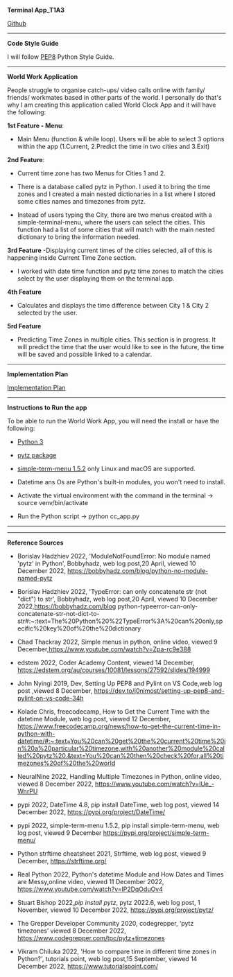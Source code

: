 **Terminal App_T1A3**

[Github](https://github.com/Johabela/World-Work-App_T1A3)


___

**Code Style Guide**

I will follow [PEP8](https://peps.python.org/pep-0008/) Python Style Guide. 
___

**World Work Application**

 People struggle to organise catch-ups/ video calls online with family/ friends/ workmates based in other parts of the world. I personally do that's why I am creating this application called  World Clock App and it will have the following: 


**1st Feature - Menu**: 
- Main Menu (function & while loop). Users will be able to select  3 options within the app (1.Current, 2.Predict the time in two cities and 3.Exit)
    
**2nd Feature**:
- Current time zone has two Menus for Cities 1 and 2.

- There is a database called pytz in Python. I used it to bring the time zones and I created a main nested dictionaries in a list where I stored some cities names and timezones from pytz. 

- Instead of users typing the City, there are two menus created with a simple-terminal-menu, where the users can select the cities. This function had a list of some cities that will match with the main nested dictionary to bring the information needed. 

**3rd Feature** 
-Displaying current times of the cities selected, all of this is happening inside Current Time Zone section.   

- I worked with date time function and pytz time zones to match the cities select by the user displaying them on the terminal app. 

**4th Feature** 
- Calculates and displays the time difference between City 1 & City 2 selected by the user.

**5rd Feature**  
- Predicting Time Zones in multiple cities. This section is in progress. It will predict the time that the user would like to see in the future, the time will be saved and possible linked to a calendar.  

___

**Implementation Plan**


[Implementation Plan](https://docs.google.com/spreadsheets/d/1_rlFQfG0R0ZCxoQgWij7pDlmL0DQi3bk/edit?usp=sharing&ouid=103415341573224469400&rtpof=true&sd=true)

___

**Instructions to Run the app**

To be able to run the World Work App, you will need the install or have the following:

- [Python 3](https://www.python.org/)

- [pytz package](https://pypi.org/project/pytz/)

- [simple-term-menu 1.5.2](https://pypi.org/project/simple-term-menu/) only Linux and macOS are supported. 

- Datetime ans Os are Python's built-in modules, you won't need to install. 

- Activate the virtual environment with the command in the terminal -> source venv/bin/activate

- Run the Python script -> python cc_app.py
___


___
**Reference Sources** 

- Borislav Hadzhiev 2022, 'ModuleNotFoundError: No module named 'pytz' in Python', Bobbyhadz, web log post,20 April, viewed 10 December 2022, https://bobbyhadz.com/blog/python-no-module-named-pytz

- Borislav Hadzhiev 2022, 'TypeError: can only concatenate str (not "dict") to str', Bobbyhadz, web log post,20 April, viewed 10 December 2022,https://bobbyhadz.com/blog python-typeerror-can-only-concatenate-str-not-dict-to-str#:~:text=The%20Python%20%22TypeError%3A%20can%20only,specific%20key%20of%20the%20dictionary

- Chad Thackray 2022, Simple menus in python, online video, viewed 9 December,https://www.youtube.com/watch?v=Zpa-rc9e388


- edstem 2022, Coder Academy Content, viewed 14 December, https://edstem.org/au/courses/10081/lessons/27592/slides/194999

- John Nyingi 2019, Dev, Setting Up PEP8 and Pylint on VS Code,web log post ,viewed 8 December, https://dev.to/j0nimost/setting-up-pep8-and-pylint-on-vs-code-34h

- Kolade Chris, freecodecamp, How to Get the Current Time with the datetime Module, web log post, viewed 12 December, https://www.freecodecamp.org/news/how-to-get-the-current-time-in-python-with-datetime/#:~:text=You%20can%20get%20the%20current%20time%20in%20a%20particular%20timezone,with%20another%20module%20called%20pytz%20.&text=You%20can%20then%20check%20for,all%20timezones%20of%20the%20world 

- NeuralNine 2022, Handling Multiple Timezones in Python,
online video, viewed 8 December 2022, https://www.youtube.com/watch?v=lUe_-WnrPU

- pypi 2022, DateTime 4.8, pip install DateTime, web log post, viewed 14 December 2022, https://pypi.org/project/DateTime/

- pypi 2022, simple-term-menu 1.5.2, pip install simple-term-menu, web log post, viewed 9 December https://pypi.org/project/simple-term-menu/

- Python strftime cheatsheet 2021, Strftime, web log post,  viewed 9 December, https://strftime.org/ 

- Real Python 2022, Python's datetime Module and How Dates and Times are Messy,online video, viewed 11 December 2022, https://www.youtube.com/watch?v=lP2DqOduOv4

- Stuart Bishop 2022,*pip install pytz*, pytz 2022.6, web log post, 1 November, viewed 10 December 2022, https://pypi.org/project/pytz/

- The Grepper Developer Community 2020, codegrepper, ‘pytz timezones’ viewed 8 December 2022, https://www.codegrepper.com/tpc/pytz+timezones 

- Vikram Chiluka  2022, 'How to compare time in different time zones in Python?', tutorials point, web log post,15 September, viewed 14 December 2022, https://www.tutorialspoint.com/







